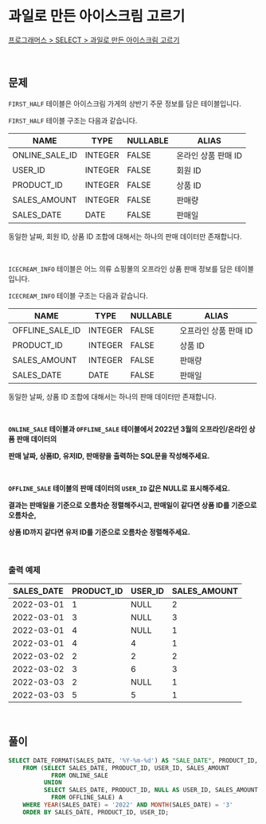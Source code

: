 # 과일로 만든 아이스크림 고르기

[프로그래머스 > SELECT > 과일로 만든 아이스크림 고르기](https://school.programmers.co.kr/learn/courses/30/lessons/133025)

<br/>

## 문제

`FIRST_HALF` 테이블은 아이스크림 가게의 상반기 주문 정보를 담은 테이블입니다.

`FIRST_HALF` 테이블 구조는 다음과 같습니다.

| NAME           | TYPE    | NULLABLE | ALIAS             |
| -------------- | ------- | -------- | ----------------- |
| ONLINE_SALE_ID | INTEGER | FALSE    | 온라인 상품 판매 ID |
| USER_ID        | INTEGER | FALSE    | 회원 ID            |
| PRODUCT_ID     | INTEGER | FALSE    | 상품 ID            |
| SALES_AMOUNT   | INTEGER | FALSE    | 판매량             |
| SALES_DATE     | DATE    | FALSE    | 판매일             |

동일한 날짜, 회원 ID, 상품 ID 조합에 대해서는 하나의 판매 데이터만 존재합니다.

<br/>

`ICECREAM_INFO` 테이블은 어느 의류 쇼핑몰의 오프라인 상품 판매 정보를 담은 테이블입니다.

`ICECREAM_INFO` 테이블 구조는 다음과 같습니다.

| NAME            | TYPE    | NULLABLE | ALIAS                |
| --------------- | ------- | -------- | -------------------- |
| OFFLINE_SALE_ID | INTEGER | FALSE    | 오프라인 상품 판매 ID |
| PRODUCT_ID      | INTEGER | FALSE    | 상품 ID              |
| SALES_AMOUNT    | INTEGER | FALSE    | 판매량               |
| SALES_DATE      | DATE    | FALSE    | 판매일               |

동일한 날짜, 상품 ID 조합에 대해서는 하나의 판매 데이터만 존재합니다.

<br/>

**`ONLINE_SALE` 테이블과 `OFFLINE_SALE` 테이블에서 2022년 3월의 오프라인/온라인 상품 판매 데이터의**

**판매 날짜, 상품ID, 유저ID, 판매량을 출력하는 SQL문을 작성해주세요.**

<br/>

**`OFFLINE_SALE` 테이블의 판매 데이터의 `USER_ID` 값은 NULL로 표시해주세요.**

**결과는 판매일을 기준으로 오름차순 정렬해주시고, 판매일이 같다면 상품 ID를 기준으로 오름차순,**

**상품 ID까지 같다면 유저 ID를 기준으로 오름차순 정렬해주세요.**

<br/>

### 출력 예제

| SALES_DATE | PRODUCT_ID | USER_ID | SALES_AMOUNT |
| ---------- | ---------- | ------- | ------------ |
| 2022-03-01 | 1          | NULL    | 2            |
| 2022-03-01 | 3          | NULL    | 3            |
| 2022-03-01 | 4          | NULL    | 1            |
| 2022-03-01 | 4          | 4       | 1            |
| 2022-03-02 | 2          | 2       | 2            |
| 2022-03-02 | 3          | 6       | 3            |
| 2022-03-03 | 2          | NULL    | 1            |
| 2022-03-03 | 5          | 5       | 1            |

<br/>

## 풀이

```SQL
SELECT DATE_FORMAT(SALES_DATE, '%Y-%m-%d') AS "SALE_DATE", PRODUCT_ID, USER_ID, SALES_AMOUNT
    FROM (SELECT SALES_DATE, PRODUCT_ID, USER_ID, SALES_AMOUNT
            FROM ONLINE_SALE
          UNION
          SELECT SALES_DATE, PRODUCT_ID, NULL AS USER_ID, SALES_AMOUNT
            FROM OFFLINE_SALE) A
    WHERE YEAR(SALES_DATE) = '2022' AND MONTH(SALES_DATE) = '3'
    ORDER BY SALES_DATE, PRODUCT_ID, USER_ID;
```
